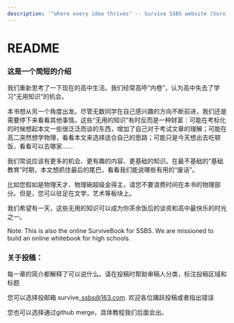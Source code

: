 ```yaml
---
description: '"where every idea thrives" -- Survive SSBS website (SurviveBook of SSBS)'
---
```


# README

###

### 这是一个简短的介绍

我们重新思考了一下现在的高中生活。我们经常高呼“内卷”，认为高中失去了学习“无用知识”的机会。

本书想从另一个角度出发。尽管无数同学在自己感兴趣的方向不断前进，我们还是需要停下来看看其他事情。这些“无用的知识”有时反而是一种财富：可能在考标化的时候想起本文一些很泛泛而谈的东西，增加了自己对于考试文章的理解；可能在高二突然想学物理，看看本文来选择适合自己的思路；可能只是今天想出去吃顿饭，看看可以去哪家......

我们常说应该有更多的机会、更有趣的内容、更基础的知识。在最不基础的“基础教育”时期，本文想抓住最后的尾巴，看看我们能说哪些有用的“废话”。

比如您假如是物理天才、物理碗超级金得主，请您不要浪费时间在本书的物理部分。但是，您可以驻足在文学，艺术等板块上。

我们希望有一天，这些无用的知识可以成为你茶余饭后的谈资和高中最快乐的时光之一。

Note: This is also the online SurviveBook for SSBS. We are missioned to build an online whitebook for high schools.&#x20;

### 关于投稿：

每一章的简介都解释了可以说什么。请在投稿时帮助审稿人分类，标注投稿区域和标题

您可以选择投邮箱 survive\_ssbs@163.com. 欢迎各位踊跃投稿或者指出错误

您也可以选择通过github merge，具体教程我们后面会出。
